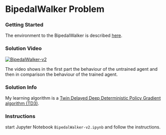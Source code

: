 # BipedalWalker Problem

### Getting Started
The environment to the BipedalWalker is described [here](https://github.com/openai/gym/wiki/BipedalWalker-v2).

### Solution Video
[![BipedalWalker-v2](http://img.youtube.com/vi/QW6fWP5FDoU/0.jpg)](https://www.youtube.com/watch?v=QW6fWP5FDoU "BipedalWalker-v2")

The video shows in the first part the behaviour of the untrained agent and then in comparison the behaviour of the trained agent.

### Solution Info
My learning algorithm is a [Twin Delayed Deep Deterministic Policy Gradient algorithm (TD3)]([https://arxiv.org/pdf/1802.09477.pdf]).

### Instructions

start Jupyter Notebook `BipedalWalker-v2.ipynb` and follow the instructions. 
